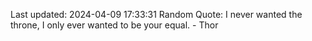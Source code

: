 Last updated: 2024-04-09 17:33:31
Random Quote: I never wanted the throne, I only ever wanted to be your equal. - Thor